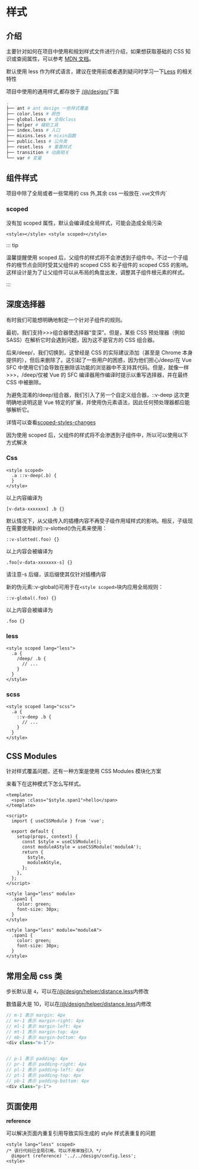 # 样式

## 介绍

主要针对如何在项目中使用和规划样式文件进行介绍，如果想获取基础的 CSS 知识或查阅属性，可以参考 [MDN 文档](https://developer.mozilla.org/zh-CN/docs/Web/CSS/Reference)。

默认使用 less 作为样式语言，建议在使用前或者遇到疑问时学习一下[Less](http://lesscss.org/) 的相关特性

项目中使用的通用样式,都存放于 [/@/design/](https://github.com/anncwb/vue-vben-admin/tree/main/src/design)下面

```bash
.
├── ant # ant design 一些样式覆盖
├── color.less # 颜色
├── global.less # 全局class
├── helper # 辅助工具
├── index.less # 入口
├── mixins.less # mixin函数
├── public.less # 公共类
├── reset.less  # 重置样式
├── transition # 动画相关
└── var # 变量

```

## 组件样式

项目中除了全局或者一些常用的 css 外,其余 css 一般放在`.vue`文件内`

### scoped

没有加 scoped 属性，默认会编译成全局样式，可能会造成全局污染

```vue
<style></style> <style scoped></style>
```

::: tip

温馨提醒使用 scoped 后，父组件的样式将不会渗透到子组件中。不过一个子组件的根节点会同时受其父组件的 scoped CSS 和子组件的 scoped CSS 的影响。这样设计是为了让父组件可以从布局的角度出发，调整其子组件根元素的样式。

:::

## 深度选择器

有时我们可能想明确地制定一个针对子组件的规则。

最初，我们支持>>>组合器使选择器“变深”。但是，某些 CSS 预处理器（例如 SASS）在解析它时会遇到问题，因为这不是官方的 CSS 组合器。

后来/deep/，我们切换到，这曾经是 CSS 的实际建议添加（甚至是 Chrome 本身提供的），但后来删除了。这引起了一些用户的困惑，因为他们担心/deep/在 Vue SFC 中使用它们会导致在删除该功能的浏览器中不支持其代码。但是，就像一样>>>，/deep/仅被 Vue 的 SFC 编译器用作编译时提示以重写选择器，并在最终 CSS 中被删除。

为避免混淆的/deep/组合器，我们引入了另一个自定义组合器，::v-deep 这次更明确地说明这是 Vue 特定的扩展，并使用伪元素语法，因此任何预处理器都应能够解析它。

详情可以查看[scoped-styles-changes](https://github.com/vuejs/rfcs/blob/master/active-rfcs/0023-scoped-styles-changes.md)

因为使用 scoped 后，父组件的样式将不会渗透到子组件中，所以可以使用以下方式解决

### Css

```vue
<style scoped>
  .a ::v-deep(.b) {
  }
</style>
```

以上内容编译为

```vue
[v-data-xxxxxxx] .b {}
```

默认情况下，从父级传入的插槽内容不再受子级作用域样式的影响。相反，子级现在需要使用新的::v-slotted()伪元素来使用：

```vue
::v-slotted(.foo) {}
```

以上内容会被编译为

```vue
.foo[v-data-xxxxxxx-s] {}
```

请注意-s 后缀，该后缀使其仅针对插槽内容

新的伪元素::v-global()可用于在`<style scoped>`块内应用全局规则：

```vue
::v-global(.foo) {}
```

以上内容会被编译为

```vue
.foo {}
```

### less

```vue
<style scoped lang="less">
  .a {
    /deep/ .b {
      // ...
    }
  }
</style>
```

### scss

```vue
<style scoped lang="scss">
  .a {
    ::v-deep .b {
      // ...
    }
  }
</style>
```

## CSS Modules

针对样式覆盖问题，还有一种方案是使用 CSS Modules 模块化方案

来看下在这种模式下怎么写样式。

```vue
<template>
  <span :class="$style.span1">hello</span>
</template>

<script>
  import { useCSSModule } from 'vue';

  export default {
    setup(props, context) {
      const $style = useCSSModule();
      const moduleAStyle = useCSSModule('moduleA');
      return {
        $style,
        moduleAStyle,
      };
    },
  };
</script>

<style lang="less" module>
  .span1 {
    color: green;
    font-size: 30px;
  }
</style>

<style lang="less" module="moduleA">
  .span1 {
    color: green;
    font-size: 30px;
  }
</style>
```

## 常用全局 css 类

步长默认是 `4`，可以在[/@/design/helper/distance.less](https://github.com/anncwb/vue-vben-admin/tree/main/src/design/helper/distance.less)内修改

数值最大是 10，可以在[/@/design/helper/distance.less](https://github.com/anncwb/vue-vben-admin/tree/main/src/design/helper/distance.less)内修改

```ts
// m-1 表示 margin: 4px
// mr-1 表示 margin-right: 4px
// ml-1 表示 margin-left: 4px
// mt-1 表示 margin-top: 4px
// mb-1 表示 margin-bottom: 4px
<div class="m-1"/>


// p-1 表示 padding: 4px
// pr-1 表示 padding-right: 4px
// pl-1 表示 padding-left: 4px
// pt-1 表示 padding-top: 4px
// pb-1 表示 padding-bottom: 4px
<div class="p-1">


```

## 页面使用

**reference**

可以解决页面内重复引用导致实际生成的 style 样式表重复的问题

```vue
<style lang="less" scoped>
/* 该行代码已全局引用。可以不用单独引入 */
  @import (reference) '../../design/config.less';
<style>

```
